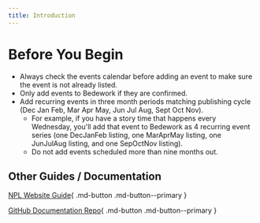 ```yaml
---
title: Introduction
---
```


# Before You Begin
- Always check the events calendar before adding an event to make sure the event is not already listed.
- Only add events to Bedework if they are confirmed.
- Add recurring events in three month periods matching publishing cycle (Dec Jan Feb, Mar Apr May, Jun Jul Aug, Sept Oct Nov).
    -	For example, if you have a story time that happens every Wednesday, you'll add that event to Bedework as 4 recurring event series (one DecJanFeb listing, one MarAprMay listing, one JunJulAug listing, and one SepOctNov listing).
    - Do not add events scheduled more than nine months out.
## Other Guides / Documentation

[NPL Website Guide](https://nashville-public-library.github.io/mkdocsuaurus/){ .md-button .md-button--primary }

[GitHub Documentation Repo](https://github.com/Nashville-Public-Library/documentation){ .md-button .md-button--primary }
